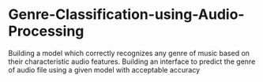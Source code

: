 # Genre-Classification-using-Audio-Processing
Building a model which correctly recognizes any genre of music based on their characteristic audio features. Building an interface to predict the genre of audio file using a given model with acceptable accuracy

